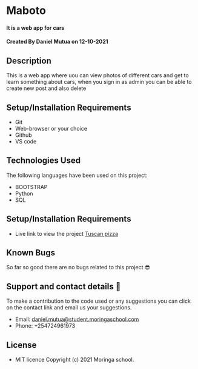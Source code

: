# Maboto 
#### It is a web app for cars
#### Created By Daniel Mutua on 12-10-2021
## Description
This is a web app where uou can view photos of different cars and get to learn something about cars, when you sign in as admin you can be able to create new post and also delete
## Setup/Installation Requirements
* Git
* Web-browser or your choice
* Github
* VS code
## Technologies Used
 The following languages have been used on this project:
 
 * BOOTSTRAP
 * Python
 * SQL

## Setup/Installation Requirements

* Live link to view the project <a href="https://dan-mutua.gith">Tuscan pizza</a>



## Known Bugs
 So far so good there are no bugs related to this project 😎
## Support and contact details 🙂
To make a contribution to the code used or any suggestions you can click on the contact link and email us your suggestions.
* Email: daniel.mutua@student.moringaschool.com
* Phone: +254724961973
## License
* MIT licence Copyright (c) 2021 Moringa school.